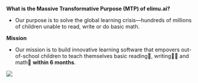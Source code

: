 **What is the Massive Transformative Purpose (MTP) of elimu.ai?**

- Our purpose is to solve the global learning crisis—hundreds of millions of children unable to read, write or do basic math.

**Mission**

- Our mission is to build innovative learning software that empovers out-of-school children to teach themselves basic reading📖, writing✍🏽 and math🔢 **within 6 months**.

![](https://user-images.githubusercontent.com/15718174/82723985-51250780-9d05-11ea-8fc6-e800d9b414eb.png)
